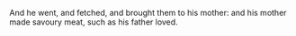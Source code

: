 And he went, and fetched, and brought them to his mother: and his mother made savoury meat, such as his father loved.
